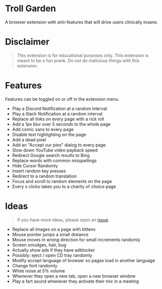 # Troll Garden

A browser extension with anti-features that will drive users clinically insane.

# Disclaimer

>This extension is for educational purposes only. This extension is meant to be a fun prank. Do not do malicious things with this extension.

# Features

Features can be toggled on or off in the extension menu.

* Play a Discord Notification at a random interval
* Play a Slack Notification at a random interval
* Replace all links on every page with a rick roll
* Add a 1px blur over 5 seconds to the whole page
* Add comic sans to every page
* Disable text highlighting on the page
* Add a dead pixel
* Add an "Accept our pies" dialog to every page
* Slow down YouTube video payback speed
* Redirect Google search results to Bing
* Replace words with common misspellings
* Hide Cursor Randomly
* Insert random key presses
* Redirect to a random translation
* Focus and scroll to random elements on the page
* Every x clicks takes you to a charity of choice page

# Ideas

> If you have more ideas, please open an [issue](https://github.com/CodingGarden/troll-garden/issues).

* Replace all images on a page with kittens
* Mouse pointer jumps a small distance
* Mouse moves in wrong direction for small increments randomly
* Screen smudges, hair, bug
* Actually show ads if they have adblocker
* Possibly: eject / open CD tray randomly
* Modify accept language of browser so pages load in another language
* Change font randomly
* White noise at 5% volume
* Whenever they open a new tab, open a new browser window
* Play a fart sound whenever they activate their mic in a meeting
